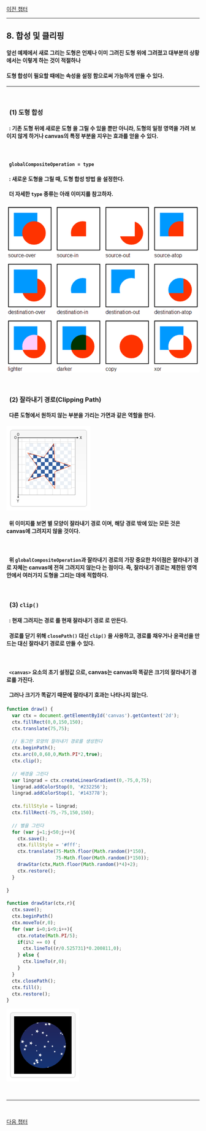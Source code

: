 [이전 챕터](./transformations.md)

---

## __8. 합성 및 클리핑__
#### 앞선 예제에서 새로 그리는 도형은 언제나 이미 그려진 도형 위에 그려졌고 대부분의 상황에서는 이렇게 하는 것이 적절하나
#### 도형 합성이 필요할 때에는 __속성을 설정__ 함으로써 가능하게 만들 수 있다.

---

<br/>

### &nbsp; __(1) 도형 합성__
#### &nbsp; : 기존 도형 뒤에 __새로운 도형__ 을 그릴 수 있을 뿐만 아니라, 도형의 __일정 영역을 가려__ 보이지 않게 하거나 canvas의 __특정 부분을 지우는__ 효과를 얻을 수 있다.

<br/>

#### &nbsp; __`globalCompositeOperation = type`__
#### &nbsp; : 새로운 도형을 그릴 때, __도형 합성 방법__ 을 설정한다.
#### &nbsp; 더 자세한 `type` 종류는 아래 이미지를 참고하자.
![canvas_globalCompositeOperation][canvas_globalCompositeOperation]

[canvas_globalCompositeOperation]: ./img/canvas_globalCompositeOperation.png "canvas_globalCompositeOperation"

<br/>

### &nbsp; __(2) 잘라내기 경로(Clipping Path)__
#### &nbsp; 다른 도형에서 __원하지 않는 부분을 가리는__ 가면과 같은 역할을 한다.
![Canvas_clipping_path][Canvas_clipping_path]

[Canvas_clipping_path]: ./img/Canvas_clipping_path.png "Canvas_clipping_path"
#### &nbsp; 위 이미지를 보면 __별 모양이 잘라내기 경로__ 이며, 해당 경로 밖에 있는 모든 것은 canvas에 그려지지 않을 것이다.

<br/>

#### &nbsp; 위 `globalCompositeOperation`과 잘라내기 경로의 가장 중요한 차이점은 __잘라내기 경로 자체는 canvas에 전혀 그려지지 않는다__ 는 점이다. __즉, 잘라내기 경로는 제한된 영역 안에서 여러가지 도형을 그리는 데에 적합하다.__

<br/>

### &nbsp; __(3) `clip()`__
#### &nbsp; : 현재 __그려지는 경로__ 를 현재 __잘라내기 경로__ 로 만든다.
#### &nbsp; __경로를 닫기 위해__ `closePath()` 대신 __`clip()`__ 을 사용하고, 경로를 채우거나 윤곽선을 만드는 대신 잘라내기 경로로 만들 수 있다.

<br/>

#### &nbsp; `<canvas>` 요소의 __초기 설정값__ 으로, canvas는 canvas와 똑같은 크기의 잘라내기 경로를 가진다.
#### &nbsp; 그러나 __크기가 똑같기 때문에 잘라내기 효과는 나타나지 않는다.__
```javascript
function draw() {
  var ctx = document.getElementById('canvas').getContext('2d');
  ctx.fillRect(0,0,150,150);
  ctx.translate(75,75);

  // 동그란 모양의 잘라내기 경로를 생성한다
  ctx.beginPath();
  ctx.arc(0,0,60,0,Math.PI*2,true);
  ctx.clip();

  // 배경을 그린다
  var lingrad = ctx.createLinearGradient(0,-75,0,75);
  lingrad.addColorStop(0, '#232256');
  lingrad.addColorStop(1, '#143778');

  ctx.fillStyle = lingrad;
  ctx.fillRect(-75,-75,150,150);

  // 별을 그린다
  for (var j=1;j<50;j++){
    ctx.save();
    ctx.fillStyle = '#fff';
    ctx.translate(75-Math.floor(Math.random()*150),
                  75-Math.floor(Math.random()*150));
    drawStar(ctx,Math.floor(Math.random()*4)+2);
    ctx.restore();
  }

}

function drawStar(ctx,r){
  ctx.save();
  ctx.beginPath()
  ctx.moveTo(r,0);
  for (var i=0;i<9;i++){
    ctx.rotate(Math.PI/5);
    if(i%2 == 0) {
      ctx.lineTo((r/0.525731)*0.200811,0);
    } else {
      ctx.lineTo(r,0);
    }
  }
  ctx.closePath();
  ctx.fill();
  ctx.restore();
}
```
![Canvas_clip][Canvas_clip]

[Canvas_clip]: ./img/Canvas_clip.png "Canvas_clip"

<br/>

---

<br/>

[다음 챕터](./basic_Animation.md)